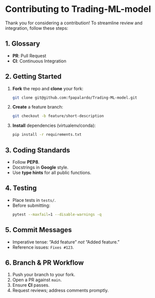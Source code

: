 # Contributing to Trading-ML-model

Thank you for considering a contribution! To streamline review and integration, follow these steps:

## 1. Glossary
- **PR**: Pull Request  
- **CI**: Continuous Integration

## 2. Getting Started
1. **Fork** the repo and **clone** your fork:  
   ```bash
   git clone git@github.com:fpapalardo/Trading-ML-model.git
   ```
2. **Create** a feature branch:  
   ```bash
   git checkout -b feature/short-description
   ```
3. **Install** dependencies (virtualenv/conda):  
   ```bash
   pip install -r requirements.txt
   ```

## 3. Coding Standards
- Follow **PEP8**.  
- Docstrings in **Google** style.  
- Use **type hints** for all public functions.

## 4. Testing
- Place tests in `tests/`.  
- Before submitting:  
  ```bash
  pytest --maxfail=1 --disable-warnings -q
  ```

## 5. Commit Messages
- Imperative tense: “Add feature” _not_ “Added feature.”  
- Reference issues: `Fixes #123`.

## 6. Branch & PR Workflow
1. Push your branch to your fork.  
2. Open a PR against `main`.  
3. Ensure **CI** passes.  
4. Request reviews; address comments promptly.
